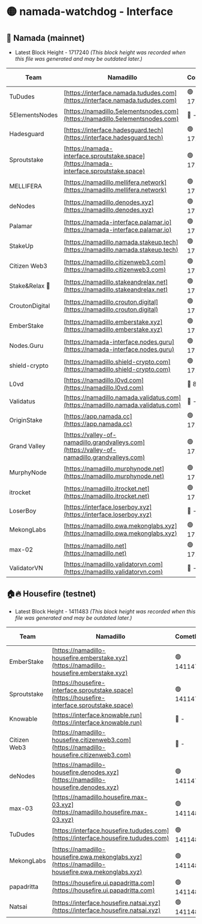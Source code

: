 # 🟡 namada-watchdog - Interface

## 🚀 Namada (mainnet)
- Latest Block Height - 1717240 *(This block height was recorded when this file was generated and may be outdated later.)*

| Team | Namadillo | CometBFT | Indexer | MASP Indexer |
|-|-|-|-|-|
| TuDudes | [https://interface.namada.tududes.com](https://interface.namada.tududes.com) | 🟢 1717217 | 🟢 1717217 | 🟢 1717217 |
| 5ElementsNodes | [https://namadillo.5elementsnodes.com](https://namadillo.5elementsnodes.com) | 🔴 - | 🔴 1704136 | 🔴 1704143 |
| Hadesguard | [https://interface.hadesguard.tech](https://interface.hadesguard.tech) | 🟢 1717221 | 🟢 1717221 | 🟢 1717221 |
| Sproutstake | [https://namada-interface.sproutstake.space](https://namada-interface.sproutstake.space) | 🟢 1717222 | 🟢 1717222 | 🟢 1717222 |
| MELLIFERA | [https://namadillo.mellifera.network](https://namadillo.mellifera.network) | 🟢 1717223 | 🟢 1717223 | 🟢 1717223 |
| deNodes | [https://namadillo.denodes.xyz](https://namadillo.denodes.xyz) | 🟢 1717224 | 🟢 1717224 | 🟢 1717223 |
| Palamar | [https://namada-interface.palamar.io](https://namada-interface.palamar.io) | 🟢 1717224 | 🟢 1717224 | 🟢 1717224 |
| StakeUp | [https://namadillo.namada.stakeup.tech](https://namadillo.namada.stakeup.tech) | 🟢 1717225 | 🟢 1717225 | 🟢 1717225 |
| Citizen Web3 | [https://namadillo.citizenweb3.com](https://namadillo.citizenweb3.com) | 🟢 1717225 | 🟢 1717225 | 🟢 1717226 |
| Stake&Relax 🦥 | [https://namadillo.stakeandrelax.net](https://namadillo.stakeandrelax.net) | 🟢 1717226 | 🟢 1717226 | 🟢 1717226 |
| CroutonDigital | [https://namadillo.crouton.digital](https://namadillo.crouton.digital) | 🟢 1717227 | 🔴 1338918 | 🟢 1717227 |
| EmberStake | [https://namadillo.emberstake.xyz](https://namadillo.emberstake.xyz) | 🟢 1717227 | 🟢 1717227 | 🟢 1717227 |
| Nodes.Guru | [https://namada-interface.nodes.guru](https://namada-interface.nodes.guru) | 🟢 1717228 | 🟢 1717228 | 🟢 1717228 |
| shield-crypto | [https://namadillo.shield-crypto.com](https://namadillo.shield-crypto.com) | 🟢 1717228 | 🟢 1717228 | 🟢 1717228 |
| L0vd | [https://namadillo.l0vd.com](https://namadillo.l0vd.com) | 🔴 894059 | 🔴 1360246 | 🔴 894059 |
| Validatus | [https://namadillo.namada.validatus.com](https://namadillo.namada.validatus.com) | 🔴 - | 🔴 - | 🔴 - |
| OriginStake | [https://app.namada.cc](https://app.namada.cc) | 🟢 1717236 | 🟢 1717236 | 🟢 1717236 |
| Grand Valley | [https://valley-of-namadillo.grandvalleys.com](https://valley-of-namadillo.grandvalleys.com) | 🟢 1717237 | 🟢 1717236 | 🟢 1717236 |
| MurphyNode | [https://namadillo.murphynode.net](https://namadillo.murphynode.net) | 🟢 1717238 | 🟢 1717238 | 🔴 - |
| itrocket | [https://namadillo.itrocket.net](https://namadillo.itrocket.net) | 🟢 1717239 | 🟢 1717239 | 🔴 1687505 |
| LoserBoy | [https://interface.loserboy.xyz](https://interface.loserboy.xyz) | 🔴 - | 🔴 - | 🔴 - |
| MekongLabs | [https://namadillo.pwa.mekonglabs.xyz](https://namadillo.pwa.mekonglabs.xyz) | 🟢 1717239 | 🟢 1717239 | 🟢 1717239 |
| max-02 | [https://namadillo.net](https://namadillo.net) | 🟢 1717240 | 🟢 1717239 | 🟢 1717239 |
| ValidatorVN | [https://namadillo.validatorvn.com](https://namadillo.validatorvn.com) | 🔴 - | 🔴 - | 🔴 - |

## 🏠🔥 Housefire (testnet)
- Latest Block Height - 1411483 *(This block height was recorded when this file was generated and may be outdated later.)*

| Team | Namadillo | CometBFT | Indexer | MASP Indexer |
|-|-|-|-|-|
| EmberStake | [https://namadillo-housefire.emberstake.xyz](https://namadillo-housefire.emberstake.xyz) | 🟢 1411474 | 🟢 1411474 | 🔴 - |
| Sproutstake | [https://housefire-interface.sproutstake.space](https://housefire-interface.sproutstake.space) | 🟢 1411476 | 🟢 1411476 | 🟢 1411476 |
| Knowable | [https://interface.knowable.run](https://interface.knowable.run) | 🔴 - | 🔴 - | 🔴 - |
| Citizen Web3 | [https://namadillo-housefire.citizenweb3.com](https://namadillo-housefire.citizenweb3.com) | 🔴 - | 🔴 - | 🔴 - |
| deNodes | [https://namadillo-housefire.denodes.xyz](https://namadillo-housefire.denodes.xyz) | 🟢 1411479 | 🟢 1411479 | 🟢 1411479 |
| max-03 | [https://namadillo.housefire.max-03.xyz](https://namadillo.housefire.max-03.xyz) | 🟢 1411480 | 🟢 1411480 | 🟢 1411480 |
| TuDudes | [https://interface.housefire.tududes.com](https://interface.housefire.tududes.com) | 🟢 1411480 | 🟢 1411480 | 🟢 1411480 |
| MekongLabs | [https://namadillo-housefire.pwa.mekonglabs.xyz](https://namadillo-housefire.pwa.mekonglabs.xyz) | 🟢 1411481 | 🟢 1411480 | 🔴 - |
| papadritta | [https://housefire.ui.papadritta.com](https://housefire.ui.papadritta.com) | 🟢 1411483 | 🟢 1411483 | 🟢 1411483 |
| Natsai | [https://interface.housefire.natsai.xyz](https://interface.housefire.natsai.xyz) | 🟢 1411483 | 🟢 1411483 | 🟢 1411483 |

